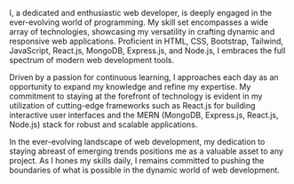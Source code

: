 I, a dedicated and enthusiastic web developer, is deeply engaged in the ever-evolving world of programming. 
My skill set encompasses a wide array of technologies, showcasing my versatility in crafting dynamic and 
responsive web applications. Proficient in HTML, CSS, Bootstrap, Tailwind, JavaScript, React.js, MongoDB, 
Express.js, and Node.js, I embraces the full spectrum of modern web development tools.

Driven by a passion for continuous learning, I approaches each day as an opportunity to expand my knowledge
and refine my expertise. My commitment to staying at the forefront of technology is evident in my utilization 
of cutting-edge frameworks such as React.js for building interactive user interfaces and the MERN 
(MongoDB, Express.js, React.js, Node.js) stack for robust and scalable applications.

In the ever-evolving landscape of web development, my dedication to staying abreast of emerging trends 
positions me as a valuable asset to any project. As I hones my skills daily, I remains committed to pushing 
the boundaries of what is possible in the dynamic world of web development.
